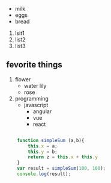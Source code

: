 + milk
+ eggs
+ bread


1. lsit1
1. list2
1. list3

## fevorite things
1. flower
    * water lily
    * rose
1. programming
    * javascript
        * angular
        * vue
        * react
        
```js

    function simpleSum (a,b){
        this.x = a;
        this.y = b;
        return z = this.x + this.y
    }
    var result = simpleSum(100, 100);
    console.log(result);
    
```
        



